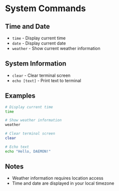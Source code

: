 # System Commands

## Time and Date
* `time` - Display current time
* `date` - Display current date
* `weather` - Show current weather information

## System Information
* `clear` - Clear terminal screen
* `echo [text]` - Print text to terminal

## Examples
```bash
# Display current time
time

# Show weather information
weather

# Clear terminal screen
clear

# Echo text
echo "Hello, DAEMON!"
```

## Notes
* Weather information requires location access
* Time and date are displayed in your local timezone 
